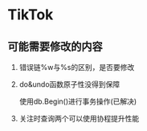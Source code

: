 # TikTok
## 可能需要修改的内容
1. 错误链%w与%s的区别，是否要修改
2. do&undo函数原子性没得到保障

    使用db.Begin()进行事务操作(已解决)
3. 关注时查询两个可以使用协程提升性能